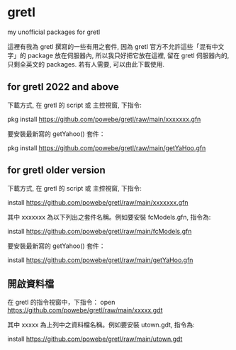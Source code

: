 # gretl
my unofficial packages for gretl

這裡有我為 gretl 撰寫的一些有用之套件, 因為 gretl 官方不允許這些「混有中文字」的 package 放在伺服器內, 所以我只好把它放在這裡, 留在 gretl 伺服器內的, 只剩全英文的 packages. 若有人需要, 可以由此下載使用.
## for gretl 2022 and above
下載方式, 在 gretl 的 script 或 主控視窗, 下指令:</p>
  pkg install https://github.com/powebe/gretl/raw/main/xxxxxxx.gfn
  
要安裝最新寫的 getYahoo() 套件：</p>
  pkg install https://github.com/powebe/gretl/raw/main/getYaHoo.gfn
  
  
## for gretl older version
下載方式, 在 gretl 的 script 或 主控視窗, 下指令:</p>
  install https://github.com/powebe/gretl/raw/main/xxxxxxx.gfn

其中 xxxxxxx 為以下列出之套件名稱。例如要安裝 fcModels.gfn, 指令為:</p>
  install https://github.com/powebe/gretl/raw/main/fcModels.gfn

要安裝最新寫的 getYahoo() 套件：</p>
  install https://github.com/powebe/gretl/raw/main/getYaHoo.gfn
## 開啟資料檔
在 gretl 的指令視窗中，下指令：
  open https://github.com/powebe/gretl/raw/main/xxxxx.gdt
  
其中 xxxxx 為上列中之資料檔名稱。例如要安裝 utown.gdt, 指令為:</p>
  install https://github.com/powebe/gretl/raw/main/utown.gdt
